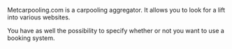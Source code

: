 Metcarpooling.com is a carpooling aggregator. It allows you to look for a lift into various websites.

You have as well the possibility to specify whether or not you want to use a booking system.

